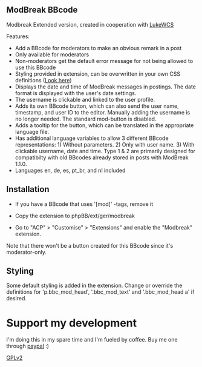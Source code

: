 ## ModBreak BBcode 

Modbreak Extended version, created in cooperation with [LukeWCS](https://github.com/LukeWCS) 

Features:
* Add a BBcode for moderators to make an obvious remark in a post
* Only available for moderators
* Non-moderators get the default error message for not being allowed to use this BBcode
* Styling provided in extension, can be overwritten in your own CSS definitions ([Look here](https://www.phpbb.com/customise/db/extension/modbreak_bbcode/support/topic/194041))
* Displays the date and time of ModBreak messages in postings. The date format is displayed with the user's date settings.
* The username is clickable and linked to the user profile.
* Adds its own BBcode button, which can also send the user name, timestamp, and user ID to the editor. Manually adding the username is no longer needed. The standard mod-button is disabled.
* Adds a tooltip for the button, which can be translated in the appropriate language file.
* Has additional language variables to allow 3 different BBcode representations: 1) Without parameters. 2) Only with user name. 3) With clickable username, date and time. Type 1 & 2 are primarily designed for compatibilty with old BBcodes already stored in posts with ModBreak 1.1.0.
* Languages en, de, es, pt_br, and nl included

## Installation

* If you have a BBcode that uses '[mod]' -tags, remove it

* Copy the extension to phpBB/ext/ger/modbreak

* Go to "ACP" > "Customise" > "Extensions" and enable the "Modbreak" extension.

Note that there won't be a button created for this BBcode since it's moderator-only.

## Styling
Some default styling is added in the extension. Change or override the definitions for 
'p.bbc_mod_head', '.bbc_mod_text' and '.bbc_mod_head a' if desired.

# Support my development
I'm doing this in my spare time and I'm fueled by coffee. Buy me one through [paypal](https://www.paypal.com/cgi-bin/webscr?cmd=_s-xclick&hosted_button_id=2YBSSF68LXBAN) :)

[GPLv2](license.txt)
